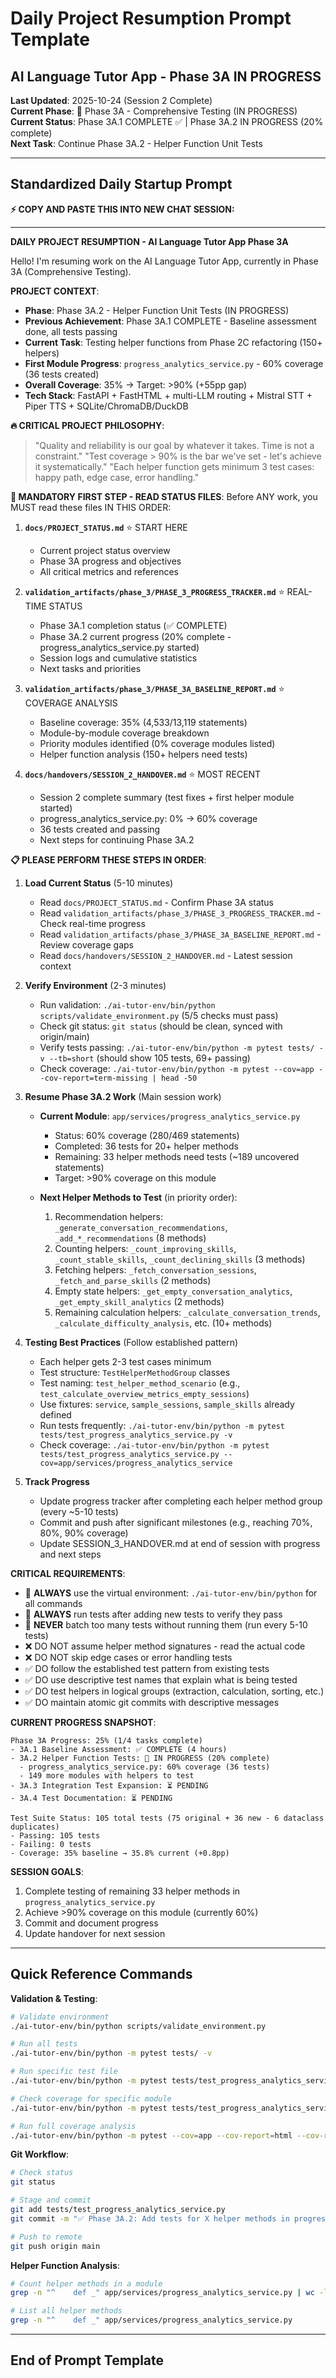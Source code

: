 # Daily Project Resumption Prompt Template
## AI Language Tutor App - Phase 3A IN PROGRESS

**Last Updated**: 2025-10-24 (Session 2 Complete)  
**Current Phase**: 🚀 Phase 3A - Comprehensive Testing (IN PROGRESS)  
**Current Status**: Phase 3A.1 COMPLETE ✅ | Phase 3A.2 IN PROGRESS (20% complete)  
**Next Task**: Continue Phase 3A.2 - Helper Function Unit Tests

---

## Standardized Daily Startup Prompt

**⚡ COPY AND PASTE THIS INTO NEW CHAT SESSION:**

---

**DAILY PROJECT RESUMPTION - AI Language Tutor App Phase 3A**

Hello! I'm resuming work on the AI Language Tutor App, currently in Phase 3A (Comprehensive Testing).

**PROJECT CONTEXT**:
- **Phase**: Phase 3A.2 - Helper Function Unit Tests (IN PROGRESS)
- **Previous Achievement**: Phase 3A.1 COMPLETE - Baseline assessment done, all tests passing
- **Current Task**: Testing helper functions from Phase 2C refactoring (150+ helpers)
- **First Module Progress**: `progress_analytics_service.py` - 60% coverage (36 tests created)
- **Overall Coverage**: 35% → Target: >90% (+55pp gap)
- **Tech Stack**: FastAPI + FastHTML + multi-LLM routing + Mistral STT + Piper TTS + SQLite/ChromaDB/DuckDB

**🔥 CRITICAL PROJECT PHILOSOPHY**:
> "Quality and reliability is our goal by whatever it takes. Time is not a constraint."
> "Test coverage > 90% is the bar we've set - let's achieve it systematically."
> "Each helper function gets minimum 3 test cases: happy path, edge case, error handling."

**🚨 MANDATORY FIRST STEP - READ STATUS FILES**:
Before ANY work, you MUST read these files IN THIS ORDER:

1. **`docs/PROJECT_STATUS.md`** ⭐ START HERE
   - Current project status overview
   - Phase 3A progress and objectives
   - All critical metrics and references

2. **`validation_artifacts/phase_3/PHASE_3_PROGRESS_TRACKER.md`** ⭐ REAL-TIME STATUS
   - Phase 3A.1 completion status (✅ COMPLETE)
   - Phase 3A.2 current progress (20% complete - progress_analytics_service.py started)
   - Session logs and cumulative statistics
   - Next tasks and priorities

3. **`validation_artifacts/phase_3/PHASE_3A_BASELINE_REPORT.md`** ⭐ COVERAGE ANALYSIS
   - Baseline coverage: 35% (4,533/13,119 statements)
   - Module-by-module coverage breakdown
   - Priority modules identified (0% coverage modules listed)
   - Helper function analysis (150+ helpers need tests)

4. **`docs/handovers/SESSION_2_HANDOVER.md`** ⭐ MOST RECENT
   - Session 2 complete summary (test fixes + first helper module started)
   - progress_analytics_service.py: 0% → 60% coverage
   - 36 tests created and passing
   - Next steps for continuing Phase 3A.2

**📋 PLEASE PERFORM THESE STEPS IN ORDER**:

1. **Load Current Status** (5-10 minutes)
   - Read `docs/PROJECT_STATUS.md` - Confirm Phase 3A status
   - Read `validation_artifacts/phase_3/PHASE_3_PROGRESS_TRACKER.md` - Check real-time progress
   - Read `validation_artifacts/phase_3/PHASE_3A_BASELINE_REPORT.md` - Review coverage gaps
   - Read `docs/handovers/SESSION_2_HANDOVER.md` - Latest session context

2. **Verify Environment** (2-3 minutes)
   - Run validation: `./ai-tutor-env/bin/python scripts/validate_environment.py` (5/5 checks must pass)
   - Check git status: `git status` (should be clean, synced with origin/main)
   - Verify tests passing: `./ai-tutor-env/bin/python -m pytest tests/ -v --tb=short` (should show 105 tests, 69+ passing)
   - Check coverage: `./ai-tutor-env/bin/python -m pytest --cov=app --cov-report=term-missing | head -50`

3. **Resume Phase 3A.2 Work** (Main session work)
   - **Current Module**: `app/services/progress_analytics_service.py`
     - Status: 60% coverage (280/469 statements)
     - Completed: 36 tests for 20+ helper methods
     - Remaining: 33 helper methods need tests (~189 uncovered statements)
     - Target: >90% coverage on this module
   
   - **Next Helper Methods to Test** (in priority order):
     1. Recommendation helpers: `_generate_conversation_recommendations`, `_add_*_recommendations` (8 methods)
     2. Counting helpers: `_count_improving_skills`, `_count_stable_skills`, `_count_declining_skills` (3 methods)
     3. Fetching helpers: `_fetch_conversation_sessions`, `_fetch_and_parse_skills` (2 methods)
     4. Empty state helpers: `_get_empty_conversation_analytics`, `_get_empty_skill_analytics` (2 methods)
     5. Remaining calculation helpers: `_calculate_conversation_trends`, `_calculate_difficulty_analysis`, etc. (10+ methods)

4. **Testing Best Practices** (Follow established pattern)
   - Each helper gets 2-3 test cases minimum
   - Test structure: `TestHelperMethodGroup` classes
   - Test naming: `test_helper_method_scenario` (e.g., `test_calculate_overview_metrics_empty_sessions`)
   - Use fixtures: `service`, `sample_sessions`, `sample_skills` already defined
   - Run tests frequently: `./ai-tutor-env/bin/python -m pytest tests/test_progress_analytics_service.py -v`
   - Check coverage: `./ai-tutor-env/bin/python -m pytest tests/test_progress_analytics_service.py --cov=app/services/progress_analytics_service`

5. **Track Progress**
   - Update progress tracker after completing each helper method group (every ~5-10 tests)
   - Commit and push after significant milestones (e.g., reaching 70%, 80%, 90% coverage)
   - Update SESSION_3_HANDOVER.md at end of session with progress and next steps

**CRITICAL REQUIREMENTS**:
- 🚨 **ALWAYS** use the virtual environment: `./ai-tutor-env/bin/python` for all commands
- 🚨 **ALWAYS** run tests after adding new tests to verify they pass
- 🚨 **NEVER** batch too many tests without running them (run every 5-10 tests)
- ❌ DO NOT assume helper method signatures - read the actual code
- ❌ DO NOT skip edge cases or error handling tests
- ✅ DO follow the established test pattern from existing tests
- ✅ DO use descriptive test names that explain what is being tested
- ✅ DO test helpers in logical groups (extraction, calculation, sorting, etc.)
- ✅ DO maintain atomic git commits with descriptive messages

**CURRENT PROGRESS SNAPSHOT**:
```
Phase 3A Progress: 25% (1/4 tasks complete)
- 3A.1 Baseline Assessment: ✅ COMPLETE (4 hours)
- 3A.2 Helper Function Tests: 🚀 IN PROGRESS (20% complete)
  - progress_analytics_service.py: 60% coverage (36 tests)
  - 149 more modules with helpers to test
- 3A.3 Integration Test Expansion: ⏳ PENDING
- 3A.4 Test Documentation: ⏳ PENDING

Test Suite Status: 105 total tests (75 original + 36 new - 6 dataclass duplicates)
- Passing: 105 tests
- Failing: 0 tests
- Coverage: 35% baseline → 35.8% current (+0.8pp)
```

**SESSION GOALS**:
1. Complete testing of remaining 33 helper methods in `progress_analytics_service.py`
2. Achieve >90% coverage on this module (currently 60%)
3. Commit and document progress
4. Update handover for next session

---

## Quick Reference Commands

**Validation & Testing**:
```bash
# Validate environment
./ai-tutor-env/bin/python scripts/validate_environment.py

# Run all tests
./ai-tutor-env/bin/python -m pytest tests/ -v

# Run specific test file
./ai-tutor-env/bin/python -m pytest tests/test_progress_analytics_service.py -v

# Check coverage for specific module
./ai-tutor-env/bin/python -m pytest tests/test_progress_analytics_service.py --cov=app/services/progress_analytics_service --cov-report=term-missing

# Run full coverage analysis
./ai-tutor-env/bin/python -m pytest --cov=app --cov-report=html --cov-report=term-missing
```

**Git Workflow**:
```bash
# Check status
git status

# Stage and commit
git add tests/test_progress_analytics_service.py
git commit -m "✅ Phase 3A.2: Add tests for X helper methods in progress_analytics_service"

# Push to remote
git push origin main
```

**Helper Function Analysis**:
```bash
# Count helper methods in a module
grep -n "^    def _" app/services/progress_analytics_service.py | wc -l

# List all helper methods
grep -n "^    def _" app/services/progress_analytics_service.py
```

---

## End of Prompt Template
